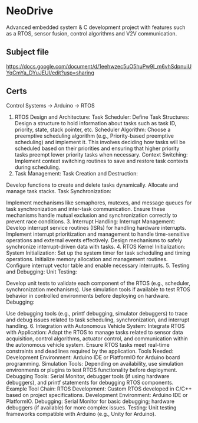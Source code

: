 # NeoDrive
Advanced embedded system &amp; C development project with features such as a RTOS, sensor fusion, control algorithms and V2V communication.

## Subject file
https://docs.google.com/document/d/1eehwzec5uO5huPw9I_m6vhSdpnuiUYqCmYa_DYuJEUI/edit?usp=sharing

## Certs
Control Systems -> Arduino -> RTOS


1. RTOS Design and Architecture:
Task Scheduler:
Define Task Structures: Design a structure to hold information about tasks such as task ID, priority, state, stack pointer, etc.
Scheduler Algorithm: Choose a preemptive scheduling algorithm (e.g., Priority-based preemptive scheduling) and implement it. This involves deciding how tasks will be scheduled based on their priorities and ensuring that higher priority tasks preempt lower priority tasks when necessary.
Context Switching: Implement context switching routines to save and restore task contexts during scheduling.
2. Task Management:
Task Creation and Destruction:

Develop functions to create and delete tasks dynamically.
Allocate and manage task stacks.
Task Synchronization:

Implement mechanisms like semaphores, mutexes, and message queues for task synchronization and inter-task communication.
Ensure these mechanisms handle mutual exclusion and synchronization correctly to prevent race conditions.
3. Interrupt Handling:
Interrupt Management:
Develop interrupt service routines (ISRs) for handling hardware interrupts.
Implement interrupt prioritization and management to handle time-sensitive operations and external events effectively.
Design mechanisms to safely synchronize interrupt-driven data with tasks.
4. RTOS Kernel Initialization:
System Initialization:
Set up the system timer for task scheduling and timing operations.
Initialize memory allocation and management routines.
Configure interrupt vector table and enable necessary interrupts.
5. Testing and Debugging:
Unit Testing:

Develop unit tests to validate each component of the RTOS (e.g., scheduler, synchronization mechanisms).
Use simulation tools if available to test RTOS behavior in controlled environments before deploying on hardware.
Debugging:

Use debugging tools (e.g., printf debugging, simulator debuggers) to trace and debug issues related to task scheduling, synchronization, and interrupt handling.
6. Integration with Autonomous Vehicle System:
Integrate RTOS with Application:
Adapt the RTOS to manage tasks related to sensor data acquisition, control algorithms, actuator control, and communication within the autonomous vehicle system.
Ensure RTOS tasks meet real-time constraints and deadlines required by the application.
Tools Needed:
Development Environment: Arduino IDE or PlatformIO for Arduino board programming.
Simulation Tools: Depending on availability, use simulation environments or plugins to test RTOS functionality before deployment.
Debugging Tools: Serial Monitor, debugger tools (if using hardware debuggers), and printf statements for debugging RTOS components.
Example Tool Chain:
RTOS Development: Custom RTOS developed in C/C++ based on project specifications.
Development Environment: Arduino IDE or PlatformIO.
Debugging: Serial Monitor for basic debugging; hardware debuggers (if available) for more complex issues.
Testing: Unit testing frameworks compatible with Arduino (e.g., Unity for Arduino).
